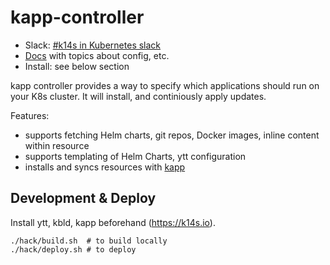# kapp-controller

- Slack: [#k14s in Kubernetes slack](https://slack.kubernetes.io)
- [Docs](docs/README.md) with topics about config, etc.
- Install: see below section

kapp controller provides a way to specify which applications should run on your K8s cluster. It will install, and continiously apply updates.

Features:
- supports fetching Helm charts, git repos, Docker images, inline content within resource
- supports templating of Helm Charts, ytt configuration
- installs and syncs resources with [kapp](https://get-kapp.io)

## Development & Deploy

Install ytt, kbld, kapp beforehand (https://k14s.io).

```
./hack/build.sh  # to build locally
./hack/deploy.sh # to deploy
```
